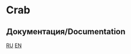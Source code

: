 # Crab
## Документация/Documentation
[RU](https://github.com/atxxxm/Crab/wiki/RU) 
[EN](https://github.com/atxxxm/Crab/wiki/EN)
